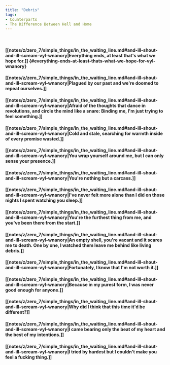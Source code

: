 ```yaml
---
title: "Debris"
tags:
- Counterparts
- The Difference Between Hell and Home
---
```

&nbsp;
#### [[notes/z/zero_7/simple_things/in_the_waiting_line.md#and-ill-shout-and-ill-scream-vyl-wnanory|Everything ends, at least that's what we hope for.]] {#everything-ends-at-least-thats-what-we-hope-for-vyl-wnanory}
#### [[notes/z/zero_7/simple_things/in_the_waiting_line.md#and-ill-shout-and-ill-scream-vyl-wnanory|Plagued by our past and we're doomed to repeat ourselves.]]
#### [[notes/z/zero_7/simple_things/in_the_waiting_line.md#and-ill-shout-and-ill-scream-vyl-wnanory|Afraid of the thoughts that dance in revolutions, and circle the mind like a snare: Binding me, I'm just trying to feel something.]]
#### [[notes/z/zero_7/simple_things/in_the_waiting_line.md#and-ill-shout-and-ill-scream-vyl-wnanory|Cold and stale, searching for warmth inside of every promise wasted.]]
#### [[notes/z/zero_7/simple_things/in_the_waiting_line.md#and-ill-shout-and-ill-scream-vyl-wnanory|You wrap yourself around me, but I can only sense your presence.]]
#### [[notes/z/zero_7/simple_things/in_the_waiting_line.md#and-ill-shout-and-ill-scream-vyl-wnanory|You're nothing but a carcass.]]
#### [[notes/z/zero_7/simple_things/in_the_waiting_line.md#and-ill-shout-and-ill-scream-vyl-wnanory|I've never felt more alone than I did on those nights I spent watching you sleep.]]
#### [[notes/z/zero_7/simple_things/in_the_waiting_line.md#and-ill-shout-and-ill-scream-vyl-wnanory|You're the furthest thing from me, and you've been there from the start.]]
#### [[notes/z/zero_7/simple_things/in_the_waiting_line.md#and-ill-shout-and-ill-scream-vyl-wnanory|An empty shell, you're vacant and it scares me to death. One by one, I watched them leave me behind like living debris.]]
#### [[notes/z/zero_7/simple_things/in_the_waiting_line.md#and-ill-shout-and-ill-scream-vyl-wnanory|Fortunately, I know that I'm not worth it.]]
#### [[notes/z/zero_7/simple_things/in_the_waiting_line.md#and-ill-shout-and-ill-scream-vyl-wnanory|Because in my purest form, I was never good enough for anyone.]]
#### [[notes/z/zero_7/simple_things/in_the_waiting_line.md#and-ill-shout-and-ill-scream-vyl-wnanory|Why did I think that this time it'd be different?]]
#### [[notes/z/zero_7/simple_things/in_the_waiting_line.md#and-ill-shout-and-ill-scream-vyl-wnanory|I came bearing only the beat of my heart and the best of my intentions.]]
#### [[notes/z/zero_7/simple_things/in_the_waiting_line.md#and-ill-shout-and-ill-scream-vyl-wnanory|I tried by hardest but I couldn't make you feel a fucking thing.]]
